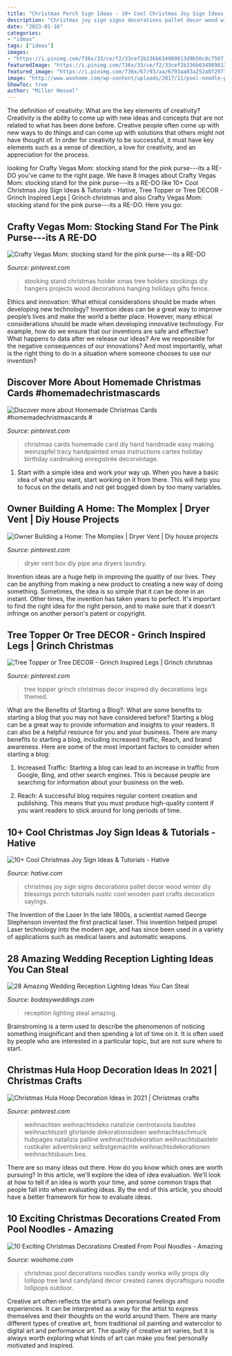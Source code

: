 ```yaml
---
title: "Christmas Porch Sign Ideas - 10+ Cool Christmas Joy Sign Ideas &amp; Tutorials"
description: "Christmas joy sign signs decorations pallet decor wood winter diy blessings porch tutorials rustic cool wooden past crafts decoration sayings"
date: "2023-01-16"
categories:
- "ideas"
tags: ["ideas"]
images:
- "https://i.pinimg.com/736x/33/ce/f2/33cef2b236b634989813d9b50c0c7507.jpg"
featuredImage: "https://i.pinimg.com/736x/33/ce/f2/33cef2b236b634989813d9b50c0c7507.jpg"
featured_image: "https://i.pinimg.com/736x/67/93/aa/6793aa83a252a8f2977787c13f2ae924--stocking-stand-stocking-tree.jpg"
image: "http://www.woohome.com/wp-content/uploads/2017/11/pool-noodle-projects-for-christmas-3-2.jpg"
ShowToc: true
author: "Miller Hessel"
---
```



The definition of creativity: What are the key elements of creativity?
Creativity is the ability to come up with new ideas and concepts that are not related to what has been done before. Creative people often come up with new ways to do things and can come up with solutions that others might not have thought of. In order for creativity to be successful, it must have key elements such as a sense of direction, a love for creativity, and an appreciation for the process.

	

		
looking for Crafty Vegas Mom: stocking stand for the pink purse---its a RE-DO you've came to the right page. We have 8 Images about Crafty Vegas Mom: stocking stand for the pink purse---its a RE-DO like 10+ Cool Christmas Joy Sign Ideas &amp; Tutorials - Hative, Tree Topper or Tree DECOR - Grinch Inspired Legs | Grinch christmas and also Crafty Vegas Mom: stocking stand for the pink purse---its a RE-DO. Here you go:
		
    
## Crafty Vegas Mom: Stocking Stand For The Pink Purse---its A RE-DO

<img loading=lazy src="https://i.pinimg.com/736x/67/93/aa/6793aa83a252a8f2977787c13f2ae924--stocking-stand-stocking-tree.jpg" onerror="this.onerror=null;this.src='https://tse1.mm.bing.net/th?id=OIP.u2ODSC6UYaIwqpVh6cpZFgHaJ3&amp;pid=15.1';" alt="Crafty Vegas Mom: stocking stand for the pink purse---its a RE-DO">

_Source: pinterest.com_

>stocking stand christmas holder xmas tree holders stockings diy hangers projects wood decorations hanging holidays gifts fence. 

	

Ethics and innovation: What ethical considerations should be made when developing new technology?
Invention ideas can be a great way to improve people’s lives and make the world a better place. However, many ethical considerations should be made when developing innovative technology. For example, how do we ensure that our inventions are safe and effective? What happens to data after we release our ideas? Are we responsible for the negative consequences of our innovations? And most importantly, what is the right thing to do in a situation where someone chooses to use our invention?

    
## Discover More About Homemade Christmas Cards #homemadechristmascards #

<img loading=lazy src="https://i.pinimg.com/736x/17/62/f0/1762f063479b69dbe84e23c5201c4a1b.jpg" onerror="this.onerror=null;this.src='https://tse3.mm.bing.net/th?id=OIP.t0l0TeWZ7ZiosdmHAaFQmwHaJ3&amp;pid=15.1';" alt="Discover more about Homemade Christmas Cards #homemadechristmascards #">

_Source: pinterest.com_

>christmas cards homemade card diy hand handmade easy making weinzapfel tracy handpainted xmas instructions cartes holiday birthday cardmaking enregistrée decorvintage. 

	

1. Start with a simple idea and work your way up. When you have a basic idea of what you want, start working on it from there. This will help you to focus on the details and not get bogged down by too many variables.

    
## Owner Building A Home: The Momplex | Dryer Vent | Diy House Projects

<img loading=lazy src="https://i.pinimg.com/736x/b7/82/ac/b782ac0de3feb520e34639201de19da3--dryers-homework.jpg" onerror="this.onerror=null;this.src='https://tse3.mm.bing.net/th?id=OIP.dOq5wp62182Aa00030710QHaLH&amp;pid=15.1';" alt="Owner Building a Home: The Momplex | Dryer Vent | Diy house projects">

_Source: pinterest.com_

>dryer vent box diy pipe ana dryers laundry. 

	

Invention ideas are a huge help in improving the quality of our lives. They can be anything from making a new product to creating a new way of doing something. Sometimes, the idea is so simple that it can be done in an instant. Other times, the invention has taken years to perfect. It's important to find the right idea for the right person, and to make sure that it doesn't infringe on another person's patent or copyright.

    
## Tree Topper Or Tree DECOR - Grinch Inspired Legs | Grinch Christmas

<img loading=lazy src="https://i.pinimg.com/736x/33/ce/f2/33cef2b236b634989813d9b50c0c7507.jpg" onerror="this.onerror=null;this.src='https://tse2.mm.bing.net/th?id=OIP.HCOr9S_ejYUVU4E8W8_ulgHaNq&amp;pid=15.1';" alt="Tree Topper or Tree DECOR - Grinch Inspired Legs | Grinch christmas">

_Source: pinterest.com_

>tree topper grinch christmas decor inspired diy decorations legs themed. 

	

What are the Benefits of Starting a Blog?: What are some benefits to starting a blog that you may not have considered before?
Starting a blog can be a great way to provide information and insights to your readers. It can also be a helpful resource for you and your business. There are many benefits to starting a blog, including increased traffic, Reach, and brand awareness. Here are some of the most important factors to consider when starting a blog: 
1. Increased Traffic: Starting a blog can lead to an increase in traffic from Google, Bing, and other search engines. This is because people are searching for information about your business on the web. 

2. Reach: A successful blog requires regular content creation and publishing. This means that you must produce high-quality content if you want readers to stick around for long periods of time.

    
## 10+ Cool Christmas Joy Sign Ideas &amp; Tutorials - Hative

<img loading=lazy src="https://hative.com/wp-content/uploads/2014/09/christmas-joy-sign/10-christmas-joy-sign-ideas-and-tutorials.jpg" onerror="this.onerror=null;this.src='https://tse4.mm.bing.net/th?id=OIP.l2F_ERFExURqzRMtj-SSXQHaJ4&amp;pid=15.1';" alt="10+ Cool Christmas Joy Sign Ideas &amp; Tutorials - Hative">

_Source: hative.com_

>christmas joy sign signs decorations pallet decor wood winter diy blessings porch tutorials rustic cool wooden past crafts decoration sayings. 

	

The Invention of the Laser
In the late 1800s, a scientist named George Stephenson invented the first practical laser. This invention helped propel Laser technology into the modern age, and has since been used in a variety of applications such as medical lasers and automatic weapons.

    
## 28 Amazing Wedding Reception Lighting Ideas You Can Steal

<img loading=lazy src="https://bodasyweddings.com/wp-content/uploads/2018/01/steal-worthy-wedding-reception-lighting-ideas.jpg" onerror="this.onerror=null;this.src='https://tse3.mm.bing.net/th?id=OIP.cNb25Gu2oyXKFun6jSAUAgHaLH&amp;pid=15.1';" alt="28 Amazing Wedding Reception Lighting Ideas You Can Steal">

_Source: bodasyweddings.com_

>reception lighting steal amazing. 

	

Brainstroming is a term used to describe the phenomenon of noticing something insignificant and then spending a lot of time on it. It is often used by people who are interested in a particular topic, but are not sure where to start.

    
## Christmas Hula Hoop Decoration Ideas In 2021 | Christmas Crafts

<img loading=lazy src="https://i.pinimg.com/736x/2b/80/88/2b808871ad97202fe340a05a2b1e2289.jpg" onerror="this.onerror=null;this.src='https://tse2.mm.bing.net/th?id=OIP.RU3PMab84p-XSPzLSY7WpgHaJ8&amp;pid=15.1';" alt="Christmas Hula Hoop Decoration Ideas in 2021 | Christmas crafts">

_Source: pinterest.com_

>weihnachten weihnachtsdeko natalizie centrotavola baubles weihnachtszeit ghirlande dekorationsideen weihnachtsschmuck hubpages natalizia palline weihnachtsdekoration weihnachtsbasteln rustikaler adventskranz selbstgemachte weihnachtsdekorationen weihnachtsbaum bea. 

	

There are so many ideas out there. How do you know which ones are worth pursuing? In this article, we'll explore the idea of idea evaluation. We'll look at how to tell if an idea is worth your time, and some common traps that people fall into when evaluating ideas. By the end of this article, you should have a better framework for how to evaluate ideas.

    
## 10 Exciting Christmas Decorations Created From Pool Noodles - Amazing

<img loading=lazy src="http://www.woohome.com/wp-content/uploads/2017/11/pool-noodle-projects-for-christmas-3-2.jpg" onerror="this.onerror=null;this.src='https://tse3.mm.bing.net/th?id=OIP.GPc-qVdAYo0AL2C-1t634gHaNJ&amp;pid=15.1';" alt="10 Exciting Christmas Decorations Created From Pool Noodles - Amazing">

_Source: woohome.com_

>christmas pool decorations noodles candy wonka willy props diy lollipop tree land candyland decor created canes diycraftsguru noodle lollipops outdoor. 

	

Creative art often reflects the artist’s own personal feelings and experiences. It can be interpreted as a way for the artist to express themselves and their thoughts on the world around them. There are many different types of creative art, from traditional oil painting and watercolor to digital art and performance art. The quality of creative art varies, but it is always worth exploring what kinds of art can make you feel personally motivated and inspired.

